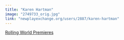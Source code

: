 ```yaml
---
title: "Karen Hartman"
image: "2749733_orig.jpg"
link: "newplayexchange.org/users/2887/karen-hartman"
---
```


[Rolling World Premieres](/affiliated-artists/rolling-world-premieres)